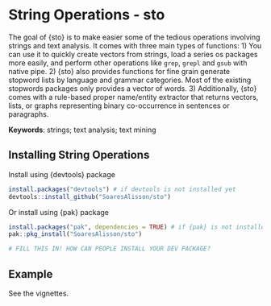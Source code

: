 
<!-- README.md is generated from README.Rmd. Please edit that file -->

# String Operations - sto

<!-- badges: start -->
<!-- badges: end -->

The goal of {sto} is to make easier some of the tedious operations
involving strings and text analysis. It comes with three main types of
functions: 1) You can use it to quickly create vectors from strings,
load a series os packages more easily, and perform other operations like
`grep`, `grepl` and `gsub` with native pipe. 2) {sto} also provides
functions for fine grain generate stopword lists by language and grammar
categories. Most of the existing stopwords packages only provides a
vector of words. 3) Additionally, {sto} comes with a rule-based proper
name/entity extractor that returns vectors, lists, or graphs
representing binary co-occurrence in sentences or paragraphs.

**Keywords**: strings; text analysis; text mining

## Installing String Operations

Install using {devtools} package

``` r
install.packages("devtools") # if devtools is not installed yet
devtools::install_github("SoaresAlisson/sto")
```

Or install using {pak} package

``` r
install.packages("pak", dependencies = TRUE) # if {pak} is not installed yet
pak::pkg_install("SoaresAlisson/sto")
```

``` r
# FILL THIS IN! HOW CAN PEOPLE INSTALL YOUR DEV PACKAGE?
```

## Example

See the vignettes.
